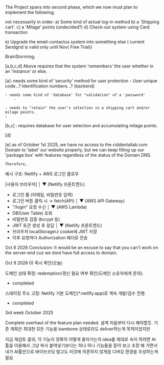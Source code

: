 The Project spans into second phase, which we now must plan to implement the following;

not necessarily in order:
a) Some kind of actual log-in method
b) a 'Shipping cart'.
c) a 'Milage' points (undecided?)
d) Check-out system using Card transaction

e) Upgrade the email-contactus system into something else ( current Sendgrid is valid only until Nov( Free Trial))




BrainStorming;

[a,b,c,d] Above requires that the system 'remembers' the user 
whether in an 'instance' or else.

[a]: needs some kind of 'security' method for user protection
        - User unique code...? Identification numbers...? (backend)

    : needs some kind of 'database' for "validation" of a 'password'
        - 

    : needs to "retain" the user's selection in a shipping cart and/or milage points.
    : 

[b,c] : requires database for user selection and accumulating milage points.

[d]


[e] as of October 1st 2025, 
    we have no access to the ciddentallab.com Domain to 'label' our website properly,
    but we can keep filling up our 'package box' with features regardless of the status of the Domain DNS.

    Therefore, 


예시 구조: Netlify + AWS 로그인 플로우

[사용자 브라우저]
    │
    ▼
(Netlify 프론트엔드)
- 로그인 폼 (이메일, 비밀번호 입력)
- 로그인 버튼 클릭 시 → fetch(API)
    │
    ▼
(AWS API Gateway)
- "/login" 요청 수신
    │
    ▼
(AWS Lambda)
- DB(User Table) 조회
- 비밀번호 검증 (bcrypt 등)
- JWT 토큰 생성 후 응답
    │
    ▼
(Netlify 프론트엔드)
- 브라우저 localStorage나 cookie에 JWT 저장
- 이후 요청마다 Authorization 헤더로 전송




Oct 6 2026 Conclusion: It would be an excuse to say that you can't work on the server-end cuz we dont have full access to domain. 



Oct 9 2026
0) 즉시 확인(오늘)

 도메인 상태 확정: redemption/갱신 필요 여부 확인(도메인 소유자에게 문의).
 - completed

 스테이징 주소 고정: Netlify 기본 도메인(*.netlify.app)로 계속 개발/검수 진행.
 - completed



 3rd week  October 2025
 
 Complete overhaul of the feature plan needed.
 설계 처음부터 다시 해야할듯.
 기존 계획은 최대한 모든 기능을 barebone 상태로라도 deliver하는게 목적이었지만

 지금 재검토 결과, 
 각 기능이 정확히 어떻게 돌아가는지 idea를 제대로 숙지 하려면
 AI툴을 이용해서 그냥 복사 붙여넣기보다는
 하나 하나 기능들을 뜯어 보고
 조정 해 가면서 
 내가 AI툴만으로 바이브코딩 말고도 
 이것에 의존하지 않게끔 디버깅 환경을 조성하는게 필요


 
